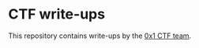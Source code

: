 # CTF write-ups

This repository contains write-ups by the [0x1 CTF team](https://ctftime.org/team/83157).
